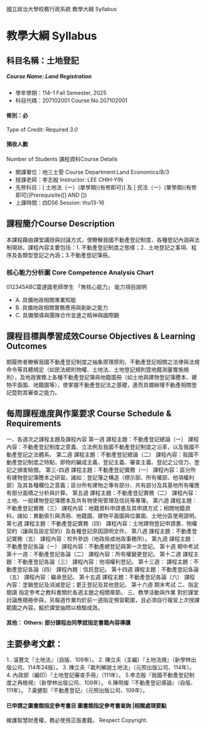 國立政治大學校務行政系統 教學大綱 Syllabus
# 教學大綱 Syllabus
##  科目名稱：土地登記
#####  Course Name: Land Registration
  * 學年學期：114-1 Fall Semester, 2025 
  * 科目代碼：207102001 Course No.207102001
#### 修別：必
Type of Credit: Required 
_3.0_
#### 預收人數
Number of Students
課程資料Course Details
  * 開課單位：地三土管 Course Department:Land Economics/B/3 
  * 授課老師：李志殷 Instructor: LEE CHIH-YIN 
  * 先修科目：[ 土地法（一）(單學期)(有修即可)] 及 [ 民法（一）(單學期)(有修即可)]Prerequisite([] AND [])
  * 上課時間：四D56 Session: thu13-16
##  課程簡介Course Description
本課程藉由課堂講授與討論方式，使瞭解我國不動產登記制度、各種登記內涵與法制現狀。課程內容主要包括：1. 不動產登記制度之態樣；2.. 土地登記之事項、程序及各類型登記之內涵；3.不動產登記簿冊。
###  核心能力分析圖 Core Competence Analysis Chart
012345ABC雷達圖老師學生
「無核心能力」 
能力項目說明
  * A. 具備地政相關專業知能
  * B. 具備地政相關實務應用與創新之能力
  * C. 具備領導與團隊合作並進之精神與國際觀
##  課程目標與學習成效Course Objectives & Learning Outcomes 
期履修者瞭解我國不動產登記制度之抽象原理原則、不動產登記相關之法律與法規命令等具體規定（如民法總則物權、土地法、土地登記規則暨地籍測量實施規則），及地政實務上各種不動產登記簿與地籍圖冊（如土地與建物登記簿謄本、建物平面圖、地籍圖等），使掌握不動產登記法之基礎，進而具備辦理不動產相關登記暨對其審查之能力。
##  每周課程進度與作業要求 Course Schedule & Requirements
一、各週次之課程主題及課程內容
第一週
課程主題：不動產登記總論（一）
課程內容：不動產登記制度之意義、立法例及我國不動產登記制度之沿革，以及我國不動產登記之法體系。
第二週
課程主題：不動產登記總論（二）
課程內容：我國不動產登記制度之特點，即物的編成主義、登記主義、審查主義、登記之公信力、登記之損害賠償。
第三-四週
課程主題：不動產登記實務（一）
課程內容：區分所有建物登記簿謄本之研習。諸如：登記簿之構造（標示部、所有權部、他項權利部）及其各種欄位之意義；區分所有建物之專有部分、共有部分及其基地所有權應有部分面積之分析與計算。
第五週
課程主題：不動產登記實務（二）
課程內容：土地、一般建物登記簿謄本及共有物使用管理及信託等專簿。
第六週
課程主題：不動產登記實務（三）
課程內容：地籍資料申請書及其申請方式；相關地籍資料，諸如：異動索引與清冊、地籍圖、建物平面圖與位置圖、土地分區使用證明。
第七週
課程主題：不動產登記實務（四）
課程內容：土地建物登記申請書、物權契約（讓與及設定契約）及各種登記原因證明文件。
第八週
課程主題：不動產登記實務（五）
課程內容：校外參訪（地政局或地政事務所）。
第九週
課程主題：不動產登記各論（一）
課程內容：不動產總登記與第一次登記。
第十週
期中考試
第十一週：不動產登記各論（二）
課程內容：所有權變更登記。
第十二週
課程主題：不動產登記各論（三）
課程內容：他項權利登記。
第十三週：
課程主題：不動產登記各論（四）
課程內題：信託登記。
第十四週
課程主題：不動產登記各論（五）
課程內容：繼承登記。
第十五週
課程主題：不動產登記各論（六）
課程內容：塗銷登記及消滅登記；更正登記及其他登記。
第十六週
期末考試
二、指定閱讀
指定參考之教科書關於各週主題之相關章節。
三、教學活動與作業
對於課堂討論應積極參與，另每週作業均於前一週指定預習範圍，且必須自行複習上次授課範圍之內容。擬於課堂抽問以檢驗成效。
####  其他： Others: 部分課程由同學就指定書籍內容導讀 
## 主要參考文獻：
1.. 溫豐文『土地法』（自版、109年）。
2. 陳立夫（主編）『土地法規』（新學林出版公司、114年24版）。
3. 陳立夫『裁判解說土地法』（元照出版公司、114年）。
4. 內政部（編印）『土地登記審查手冊』（111年）。
5.李志殷『我國不動產登記制度之再檢視』（新學林出版公司、109年）。
6.陳明燦『不動產登記導論』（自版、111年）。
7.黃健彰『不動產登記』（元照出版公司、109年）。
####  已申請之圖書館指定參考書目  圖書館指定參考書查詢 |相關處理要點
維護智慧財產權，務必使用正版書籍。 Respect Copyright.